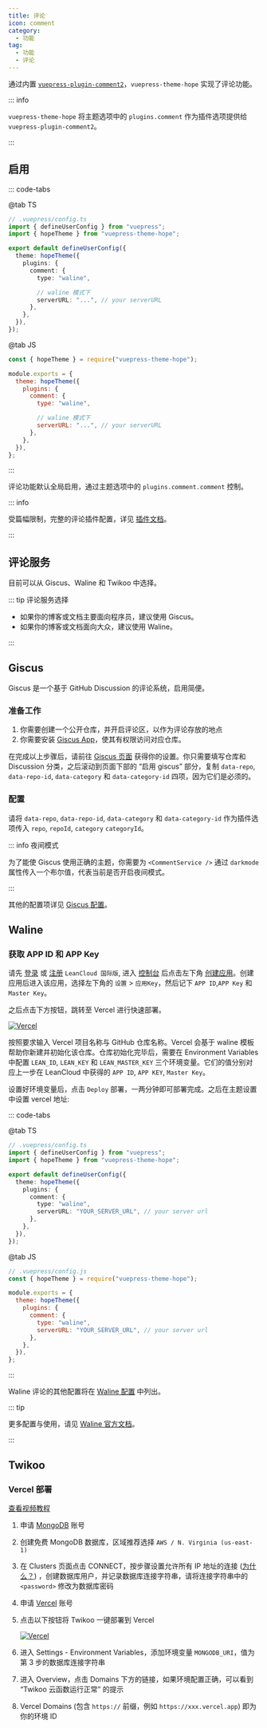 ```yaml
---
title: 评论
icon: comment
category:
  - 功能
tag:
  - 功能
  - 评论
---
```


通过内置 [`vuepress-plugin-comment2`][comment2]，`vuepress-theme-hope` 实现了评论功能。

::: info

`vuepress-theme-hope` 将主题选项中的 `plugins.comment` 作为插件选项提供给 `vuepress-plugin-comment2`。

:::

<!-- more -->

## 启用 <Badge text="支持页面配置" />

::: code-tabs

@tab TS

```ts {8,11}
// .vuepress/config.ts
import { defineUserConfig } from "vuepress";
import { hopeTheme } from "vuepress-theme-hope";

export default defineUserConfig({
  theme: hopeTheme({
    plugins: {
      comment: {
        type: "waline",

        // waline 模式下
        serverURL: "...", // your serverURL
      },
    },
  }),
});
```

@tab JS

```js {7,10}
const { hopeTheme } = require("vuepress-theme-hope");

module.exports = {
  theme: hopeTheme({
    plugins: {
      comment: {
        type: "waline",

        // waline 模式下
        serverURL: "...", // your serverURL
      },
    },
  }),
};
```

:::

评论功能默认全局启用，通过主题选项中的 `plugins.comment.comment` 控制。

::: info

受篇幅限制，完整的评论插件配置，详见 [插件文档][comment2]。

:::

## 评论服务

目前可以从 Giscus、Waline 和 Twikoo 中选择。

::: tip 评论服务选择

- 如果你的博客或文档主要面向程序员，建议使用 Giscus。
- 如果你的博客或文档面向大众，建议使用 Waline。

:::

## Giscus

Giscus 是一个基于 GitHub Discussion 的评论系统，启用简便。

<!-- more -->

### 准备工作

1. 你需要创建一个公开仓库，并开启评论区，以作为评论存放的地点
1. 你需要安装 [Giscus App](https://github.com/apps/giscus)，使其有权限访问对应仓库。

在完成以上步骤后，请前往 [Giscus 页面](https://giscus.app/zh-CN) 获得你的设置。你只需要填写仓库和 Discussion 分类，之后滚动到页面下部的 “启用 giscus” 部分，复制 `data-repo`, `data-repo-id`, `data-category` 和 `data-category-id` 四项，因为它们是必须的。

### 配置

请将 `data-repo`, `data-repo-id`, `data-category` 和 `data-category-id` 作为插件选项传入 `repo`, `repoId`, `category` `categoryId`。

::: info 夜间模式

为了能使 Giscus 使用正确的主题，你需要为 `<CommentService />` 通过 `darkmode` 属性传入一个布尔值，代表当前是否开启夜间模式。

:::

其他的配置项详见 [Giscus 配置][comment2-giscus-config]。

## Waline

### 获取 APP ID 和 APP Key

请先 [登录](https://console.leancloud.app/login.html#/signin) 或 [注册](https://console.leancloud.app/login.html#/signup) `LeanCloud 国际版`, 进入 [控制台](https://console.leancloud.app/applist.html#/apps) 后点击左下角 [创建应用](https://console.leancloud.app/applist.html#/newapp)。创建应用后进入该应用，选择左下角的 `设置` > `应用Key`，然后记下 `APP ID`,`APP Key` 和 `Master Key`。

之后点击下方按钮，跳转至 Vercel 进行快速部署。

[![Vercel](https://vercel.com/button)](https://vercel.com/import/project?template=https://github.com/lizheming/waline/tree/master/example)

按照要求输入 Vercel 项目名称与 GitHub 仓库名称。Vercel 会基于 waline 模板帮助你新建并初始化该仓库。仓库初始化完毕后，需要在 Environment Variables 中配置 `LEAN_ID`, `LEAN_KEY` 和 `LEAN_MASTER_KEY` 三个环境变量。它们的值分别对应上一步在 LeanCloud 中获得的 `APP ID`, `APP KEY`, `Master Key`。

设置好环境变量后，点击 `Deploy` 部署，一两分钟即可部署完成。之后在主题设置中设置 vercel 地址:

::: code-tabs

@tab TS

```ts
// .vuepress/config.ts
import { defineUserConfig } from "vuepress";
import { hopeTheme } from "vuepress-theme-hope";

export default defineUserConfig({
  theme: hopeTheme({
    plugins: {
      comment: {
        type: "waline",
        serverURL: "YOUR_SERVER_URL", // your server url
      },
    },
  }),
});
```

@tab JS

```js
// .vuepress/config.js
const { hopeTheme } = require("vuepress-theme-hope");

module.exports = {
  theme: hopeTheme({
    plugins: {
      comment: {
        type: "waline",
        serverURL: "YOUR_SERVER_URL", // your server url
      },
    },
  }),
};
```

:::

Waline 评论的其他配置将在 [Waline 配置][comment2-waline-config] 中列出。

::: tip

更多配置与使用，请见 [Waline 官方文档](https://waline.js.org)。

:::

## Twikoo

### Vercel 部署

[查看视频教程](https://www.bilibili.com/video/BV1Fh411e7ZH)

1. 申请 [MongoDB](https://www.mongodb.com/cloud/atlas/register) 账号
1. 创建免费 MongoDB 数据库，区域推荐选择 `AWS / N. Virginia (us-east-1)`
1. 在 Clusters 页面点击 CONNECT，按步骤设置允许所有 IP 地址的连接 ([为什么？](https://vercel.com/support/articles/how-to-allowlist-deployment-ip-address)) ，创建数据库用户，并记录数据库连接字符串，请将连接字符串中的 `<password>` 修改为数据库密码
1. 申请 [Vercel](https://vercel.com/signup) 账号
1. 点击以下按钮将 Twikoo 一键部署到 Vercel

   [![Vercel](https://vercel.com/button)](https://vercel.com/import/project?template=https://github.com/imaegoo/twikoo/tree/dev/src/vercel-min)

1. 进入 Settings - Environment Variables，添加环境变量 `MONGODB_URI`，值为第 3 步的数据库连接字符串
1. 进入 Overview，点击 Domains 下方的链接，如果环境配置正确，可以看到 “Twikoo 云函数运行正常” 的提示
1. Vercel Domains (包含 `https://` 前缀，例如 `https://xxx.vercel.app`) 即为你的环境 ID

[comment2]: https://vuepress-theme-hope.github.io/v2/comment/zh/
[comment2-giscus-config]: https://vuepress-theme-hope.github.io/v2/comment/zh/config/giscus.html
[comment2-waline-config]: https://vuepress-theme-hope.github.io/v2/comment/zh/config/waline.html
